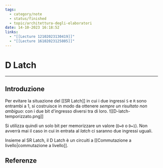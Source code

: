 ```yaml
---
tags:
  - category/note
  - status/finished
  - topic/architettura-degli-elaboratori
date: 14-10-2023 16:18:52
links:
  - "[[Lecture 12102023130419]]"
  - "[[Lecture 16102023125805]]"
---
```

# D Latch
---
## Introduzione
Per evitare la situazione del [[SR Latch]] in cui i due ingressi `S` e `R` sono entrambi a 1, si costruisce in modo da ottenere _sempre un risultato non ambiguo_: con i due bit d'ingresso diversi tra di loro.
![[D-latch-temporizzato.png]]

Si utilizza quindi un solo bit per memorizzare un valore (`D=0` o `D=1`). Non avverrà mai il caso in cui in entrata al _latch_ ci saranno due ingressi uguali.

Insieme al SR Latch, il D Latch è un circuiti a [[Commutazione a livello|commutazione a livello]].

## Referenze